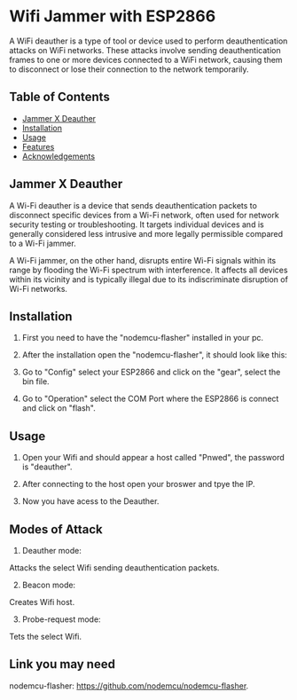 
# Wifi Jammer with ESP2866


A WiFi deauther is a type of tool or device used to perform deauthentication attacks on WiFi networks. These attacks involve sending deauthentication frames to one or more devices connected to a WiFi network, causing them to disconnect or lose their connection to the network temporarily.


## Table of Contents

- [Jammer X Deauther](#jammer)
- [Installation](#installation)
- [Usage](#usage)
- [Features](#features)
- [Acknowledgements](#acknowledgements)

## Jammer X Deauther

A Wi-Fi deauther is a device that sends deauthentication packets to disconnect specific devices from a Wi-Fi network, often used for network security testing or troubleshooting. It targets individual devices and is generally considered less intrusive and more legally permissible compared to a Wi-Fi jammer.

A Wi-Fi jammer, on the other hand, disrupts entire Wi-Fi signals within its range by flooding the Wi-Fi spectrum with interference. It affects all devices within its vicinity and is typically illegal due to its indiscriminate disruption of Wi-Fi networks.

## Installation

1. First you need to have the "nodemcu-flasher" installed in your pc.

2. After the installation open the "nodemcu-flasher", it should look like this:

3. Go to "Config" select your ESP2866 and click on  the "gear", select the bin file.

4. Go to "Operation" select the COM Port where the ESP2866 is connect and click on "flash".

## Usage

1. Open your Wifi and should appear a host called "Pnwed", the password is "deauther".

2. After connecting to the host open your broswer and tpye the IP.

3. Now you have acess to the Deauther.

## Modes of Attack

1. Deauther mode:
 
Attacks the select Wifi sending deauthentication packets. 

2. Beacon mode:

Creates Wifi host.

3. Probe-request mode:

Tets the select Wifi.

## Link you may need

nodemcu-flasher: <https://github.com/nodemcu/nodemcu-flasher>.
